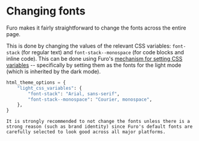 # Changing fonts

Furo makes it fairly straightforward to change the fonts across the entire page.

This is done by changing the values of the relevant CSS variables: `font-stack` (for regular text) and `font-stack--monospace` (for code blocks and inline code). This can be done using Furo's [mechanism for setting CSS variables](css-variables) -- specifically by setting them as the fonts for the light mode (which is inherited by the dark mode).

```py
html_theme_options = {
    "light_css_variables": {
        "font-stack": "Arial, sans-serif",
        "font-stack--monospace": "Courier, monospace",
    },
}
```

```{note}
It is strongly recommended to not change the fonts unless there is a strong reason (such as brand identity) since Furo's default fonts are carefully selected to look good across all major platforms.
```
